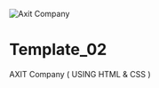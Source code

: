 
![Axit Company](https://github.com/NimeshLathiya/Template_02/assets/142136394/0c2faf8b-9228-43b7-81e8-c894b10c4875)

# Template_02
AXIT Company ( USING HTML &amp; CSS )
